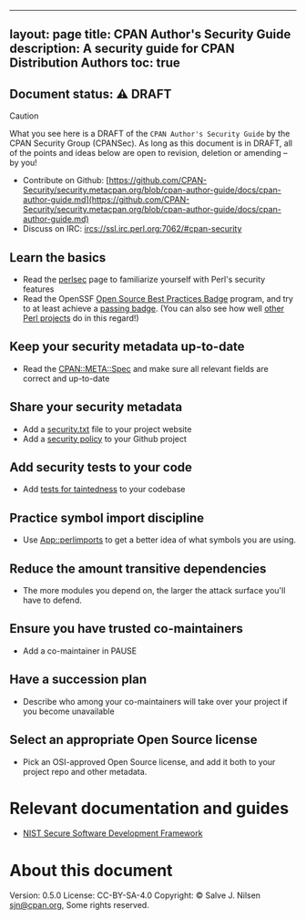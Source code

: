 ----
layout: page
title: CPAN Author's Security Guide
description: A security guide for CPAN Distribution Authors
toc: true
----

## Document status: ⚠️  DRAFT

> [!CAUTION]
> What you see here is a DRAFT of the `CPAN Author's Security Guide` by the CPAN Security Group (CPANSec).
> As long as this document is in DRAFT, all of the points and ideas below are open to revision, deletion or amending – by you!
>
> - Contribute on Github: [https://github.com/CPAN-Security/security.metacpan.org/blob/cpan-author-guide/docs/cpan-author-guide.md](https://github.com/CPAN-Security/security.metacpan.org/blob/cpan-author-guide/docs/cpan-author-guide.md)
> - Discuss on IRC: [ircs://ssl.irc.perl.org:7062/#cpan-security](ircs://ssl.irc.perl.org:7062/#cpan-security)

## Learn the basics

* Read the [perlsec](https://perldoc.perl.org/perlsec) page to familiarize yourself with Perl's security features
* Read the OpenSSF [Open Source Best Practices Badge](https://www.bestpractices.dev/en) program, and try to at least achieve a [passing badge](https://www.bestpractices.dev/en/criteria/0). (You can also see how well [other Perl projects](https://www.bestpractices.dev/en/projects?q=perl) do in this regard!)

## Keep your security metadata up-to-date

* Read the [CPAN::META::Spec](https://metacpan.org/pod/CPAN::Meta::Spec) and make sure all relevant fields are correct and up-to-date

## Share your security metadata

* Add a [security.txt](https://securitytxt.org/) file to your project website
* Add a [security policy](https://docs.github.com/en/code-security/getting-started/adding-a-security-policy-to-your-repository#adding-a-security-policy-to-your-repository) to your Github project

## Add security tests to your code

* Add [tests for taintedness](https://metacpan.org/pod/Test::Taint) to your codebase

## Practice symbol import discipline

* Use [App::perlimports](https://www.olafalders.com/2024/04/15/getting-started-with-perlimports/) to get a better idea of what symbols you are using.

## Reduce the amount transitive dependencies

* The more modules you depend on, the larger the attack surface you'll have to defend.

## Ensure you have trusted co-maintainers

* Add a co-maintainer in PAUSE

## Have a succession plan

* Describe who among your co-maintainers will take over your project if you become unavailable

## Select an appropriate Open Source license

* Pick an OSI-approved Open Source license, and add it both to your project repo and other metadata.


# Relevant documentation and guides

* [NIST Secure Software Development Framework](https://csrc.nist.gov/projects/ssdf)


# About this document

Version: 0.5.0
License: CC-BY-SA-4.0
Copyright: © Salve J. Nilsen <sjn@cpan.org>, Some rights reserved.
